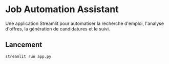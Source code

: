 # Job Automation Assistant

Une application Streamlit pour automatiser la recherche d'emploi, l'analyse d'offres, la génération de candidatures et le suivi.

## Lancement
```bash
streamlit run app.py
```
